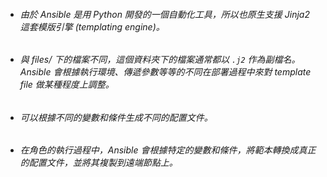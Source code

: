 * ###### 由於 Ansible 是用 Python 開發的一個自動化工具，所以也原生支援 Jinja2 這套模版引擎 (templating engine)。
* ###### 與 files/ 下的檔案不同，這個資料夾下的檔案通常都以 ` .j2 ` 作為副檔名。Ansible 會根據執行環境、傳遞參數等等的不同在部署過程中來對 template file 做某種程度上調整。
* ###### 可以根據不同的變數和條件生成不同的配置文件。
* ###### 在角色的執行過程中，Ansible 會根據特定的變數和條件，將範本轉換成真正的配置文件，並將其複製到遠端節點上。